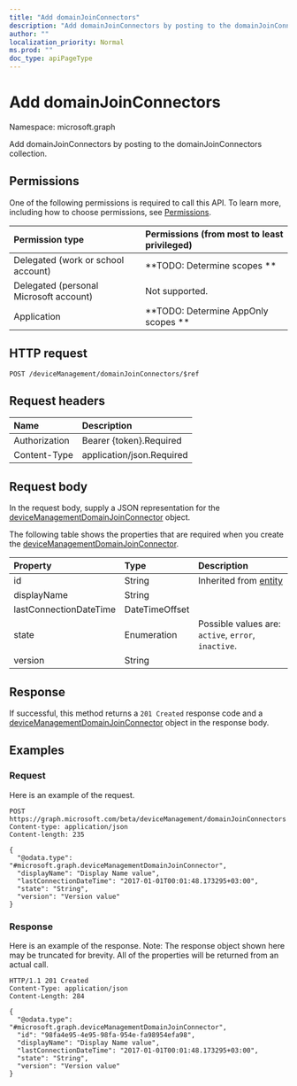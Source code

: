 ```yaml
---
title: "Add domainJoinConnectors"
description: "Add domainJoinConnectors by posting to the domainJoinConnectors collection."
author: ""
localization_priority: Normal
ms.prod: ""
doc_type: apiPageType
---
```


# Add domainJoinConnectors

Namespace: microsoft.graph

Add domainJoinConnectors by posting to the domainJoinConnectors collection.

## Permissions
One of the following permissions is required to call this API. To learn more, including how to choose permissions, see [Permissions](/concepts/permissions-reference.md).

|Permission type|Permissions (from most to least privileged)|
|:---|:---|
|Delegated (work or school account)|**TODO: Determine scopes **|
|Delegated (personal Microsoft account)|Not supported.|
|Application|**TODO: Determine AppOnly scopes **|

## HTTP request
<!-- {
  "blockType": "ignored"
}
-->
``` http
POST /deviceManagement/domainJoinConnectors/$ref
```

## Request headers
|Name|Description|
|:---|:---|
|Authorization|Bearer {token}.Required|
|Content-Type|application/json.Required|

## Request body
In the request body, supply a JSON representation for the [deviceManagementDomainJoinConnector](../resources/devicemanagementdomainjoinconnector.md) object.

The following table shows the properties that are required when you create the [deviceManagementDomainJoinConnector](../resources/devicemanagementdomainjoinconnector.md).

|Property|Type|Description|
|:---|:---|:---|
|id|String| Inherited from [entity](../resources/entity.md)|
|displayName|String||
|lastConnectionDateTime|DateTimeOffset||
|state|Enumeration| Possible values are: `active`, `error`, `inactive`.|
|version|String||



## Response
If successful, this method returns a `201 Created` response code and a [deviceManagementDomainJoinConnector](../resources/devicemanagementdomainjoinconnector.md) object in the response body.

## Examples

### Request
Here is an example of the request.
<!-- {
  "blockType": "request",
  "name": "create_devicemanagementdomainjoinconnector_from_"
}
-->
``` http
POST https://graph.microsoft.com/beta/deviceManagement/domainJoinConnectors
Content-type: application/json
Content-length: 235

{
  "@odata.type": "#microsoft.graph.deviceManagementDomainJoinConnector",
  "displayName": "Display Name value",
  "lastConnectionDateTime": "2017-01-01T00:01:48.173295+03:00",
  "state": "String",
  "version": "Version value"
}
```

### Response
Here is an example of the response. Note: The response object shown here may be truncated for brevity. All of the properties will be returned from an actual call.
<!-- {
  "blockType": "response",
  "truncated": true,
  "@odata.type": "microsoft.graph.devicemanagementdomainjoinconnector"
}
-->
``` http
HTTP/1.1 201 Created
Content-Type: application/json
Content-Length: 284

{
  "@odata.type": "#microsoft.graph.deviceManagementDomainJoinConnector",
  "id": "98fa4e95-4e95-98fa-954e-fa98954efa98",
  "displayName": "Display Name value",
  "lastConnectionDateTime": "2017-01-01T00:01:48.173295+03:00",
  "state": "String",
  "version": "Version value"
}
```

